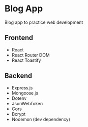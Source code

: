 # Blog App

Blog app to practice web development

## Frontend
- React
- React Router DOM
- React Toastify

## Backend
- Express.js
- Mongoose.js
- Dotenv
- JsonWebToken
- Cors
- Bcrypt
- Nodemon (dev dependency)